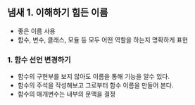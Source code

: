 ## 냄새 1. 이해하기 힘든 이름 
- 좋은 이름 사용 
- 함수, 변수, 클래스, 모듈 등 모두 어떤 역할을 하는지 명확하게 표현

### 1. 함수 선언 변경하기
- 함수의 구현부를 보지 않아도 이름을 통해 기능을 알수 있다. 
- 함수의 주석을 작성해보고 그로부터 함수 이름을 만들어 본다. 
- 함수의 매개변수는 내부의 문맥을 결정
